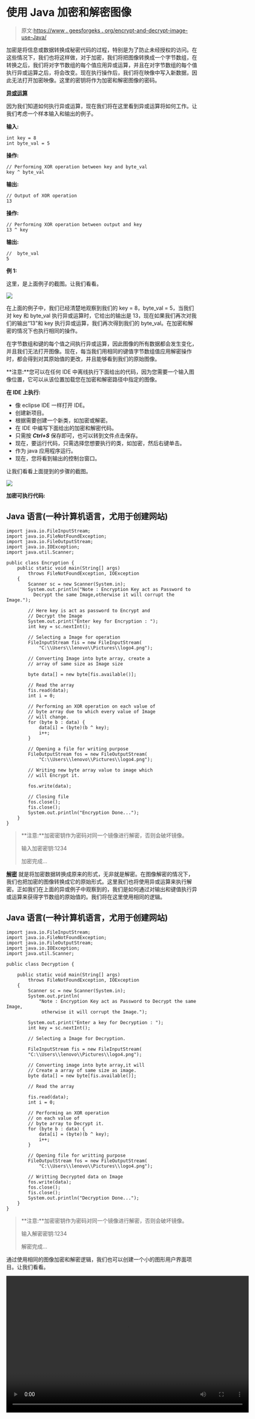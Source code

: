 # 使用 Java 加密和解密图像

> 原文:[https://www . geesforgeks . org/encrypt-and-decrypt-image-use-Java/](https://www.geeksforgeeks.org/encrypt-and-decrypt-image-using-java/)

加密是将信息或数据转换成秘密代码的过程，特别是为了防止未经授权的访问。在这些情况下，我们也将这样做，对于加密，我们将把图像转换成一个字节数组，在转换之后，我们将对字节数组的每个值应用异或运算，并且在对字节数组的每个值执行异或运算之后，将会改变。现在执行操作后，我们将在映像中写入新数据，因此无法打开加密映像。这里的密钥将作为加密和解密图像的密码。

[**异或运算**](https://www.geeksforgeeks.org/find-xor-of-two-number-without-using-xor-operator/)

因为我们知道如何执行异或运算，现在我们将在这里看到异或运算将如何工作。让我们考虑一个样本输入和输出的例子。

**输入:**

```
int key = 8 
int byte_val = 5
```

**操作:**

```
// Performing XOR operation between key and byte_val 
key ^ byte_val         
```

**输出:**

```
// Output of XOR operation 
13              
```

**操作:**

```
// Performing XOR operation between output and key
13 ^ key                
```

**输出:**

```
//  byte_val
5                
```

**例 1:**

这里，是上面例子的截图。让我们看看。

![](img/b360cfaf4b8d126cb666fef9b7a5ef2b.png)

在上面的例子中，我们已经清楚地观察到我们的 key = 8，byte_val = 5，当我们对 key 和 byte_val 执行异或运算时，它给出的输出是 13，现在如果我们再次对我们的输出“13”和 key 执行异或运算，我们再次得到我们的 byte_val。在加密和解密的情况下也执行相同的操作。

在字节数组和键的每个值之间执行异或运算，因此图像的所有数据都会发生变化，并且我们无法打开图像。现在，每当我们用相同的键值字节数组值应用解密操作时，都会得到对其原始值的更改，并且能够看到我们的原始图像。

**注意:**您可以在任何 IDE 中离线执行下面给出的代码，因为您需要一个输入图像位置，它可以从该位置加载您在加密和解密路径中指定的图像。

**在 IDE 上执行:**

*   像 eclipse IDE 一样打开 IDE。
*   创建新项目。
*   根据需要创建一个新类，如加密或解密。
*   在 IDE 中编写下面给出的加密和解密代码。
*   只需按 ***Ctrl+S*** 保存即可，也可以转到文件点击保存。
*   现在，要运行代码，只需选择您想要执行的类，如加密，然后右键单击。
*   作为 java 应用程序运行。
*   现在，您将看到输出的控制台窗口。

让我们看看上面提到的步骤的截图。

![](img/2eecd226e950990f7b9c742d4d5b3b9b.png)

**加密可执行代码:**

## Java 语言(一种计算机语言，尤用于创建网站)

```
import java.io.FileInputStream;
import java.io.FileNotFoundException;
import java.io.FileOutputStream;
import java.io.IOException;
import java.util.Scanner;

public class Encryption {
    public static void main(String[] args)
        throws FileNotFoundException, IOException
    {
        Scanner sc = new Scanner(System.in);
        System.out.println("Note : Encryption Key act as Password to
          Decrypt the same Image,otherwise it will corrupt the Image.");

        // Here key is act as password to Encrypt and
        // Decrypt the Image
        System.out.print("Enter key for Encryption : ");
        int key = sc.nextInt();

        // Selecting a Image for operation
        FileInputStream fis = new FileInputStream(
            "C:\\Users\\lenovo\\Pictures\\logo4.png");

        // Converting Image into byte array, create a
        // array of same size as Image size

        byte data[] = new byte[fis.available()];

        // Read the array
        fis.read(data);
        int i = 0;

        // Performing an XOR operation on each value of
        // byte array due to which every value of Image
        // will change.
        for (byte b : data) {
            data[i] = (byte)(b ^ key);
            i++;
        }

        // Opening a file for writing purpose
        FileOutputStream fos = new FileOutputStream(
            "C:\\Users\\lenovo\\Pictures\\logo4.png");

        // Writing new byte array value to image which
        // will Encrypt it.

        fos.write(data);

        // Closing file
        fos.close();
        fis.close();
        System.out.println("Encryption Done...");
    }
}
```

> **注意:**加密密钥作为密码对同一个镜像进行解密，否则会破坏镜像。
> 
> 输入加密密钥:1234
> 
> 加密完成…

[**解密**](https://www.geeksforgeeks.org/difference-between-encryption-and-decryption/) 就是将加密数据转换成原来的形式，无非就是解密。在图像解密的情况下，我们也把加密的图像转换成它的原始形式。这里我们也将使用异或运算来执行解密。正如我们在上面的异或例子中观察到的，我们是如何通过对输出和键值执行异或运算来获得字节数组的原始值的。我们将在这里使用相同的逻辑。

## Java 语言(一种计算机语言，尤用于创建网站)

```
import java.io.FileInputStream;
import java.io.FileNotFoundException;
import java.io.FileOutputStream;
import java.io.IOException;
import java.util.Scanner;

public class Decryption {

    public static void main(String[] args)
        throws FileNotFoundException, IOException
    {
        Scanner sc = new Scanner(System.in);
        System.out.println(
            "Note : Encryption Key act as Password to Decrypt the same Image,
             otherwise it will corrupt the Image.");

        System.out.print("Enter a key for Decryption : ");
        int key = sc.nextInt();

        // Selecting a Image for Decryption.

        FileInputStream fis = new FileInputStream(
        "C:\\Users\\lenovo\\Pictures\\logo4.png");

        // Converting image into byte array,it will
        // Create a array of same size as image.
        byte data[] = new byte[fis.available()];

        // Read the array

        fis.read(data);
        int i = 0;

        // Performing an XOR operation
        // on each value of
        // byte array to Decrypt it.
        for (byte b : data) {
            data[i] = (byte)(b ^ key);
            i++;
        }

        // Opening file for writting purpose
        FileOutputStream fos = new FileOutputStream(
            "C:\\Users\\lenovo\\Pictures\\logo4.png");

        // Writting Decrypted data on Image
        fos.write(data);
        fos.close();
        fis.close();
        System.out.println("Decryption Done...");
    }
}
```

> **注意:**加密密钥作为密码对同一个镜像进行解密，否则会破坏镜像。
> 
> 输入解密密钥:1234
> 
> 解密完成…

通过使用相同的图像加密和解密逻辑，我们也可以创建一个小的图形用户界面项目。让我们看看。

<video class="wp-video-shortcode" id="video-495328-1" width="640" height="360" preload="metadata" controls=""><source type="video/mp4" src="https://media.geeksforgeeks.org/wp-content/uploads/20200917223130/Video_20200917_200259.mp4?_=1">[https://media.geeksforgeeks.org/wp-content/uploads/20200917223130/Video_20200917_200259.mp4](https://media.geeksforgeeks.org/wp-content/uploads/20200917223130/Video_20200917_200259.mp4)</video>